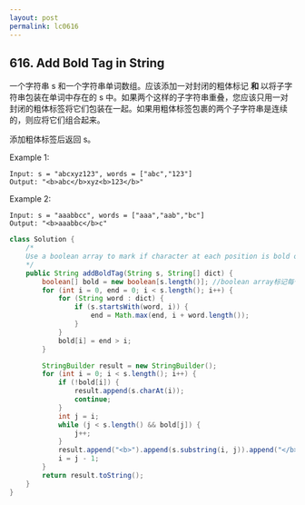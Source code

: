 ```yaml
---
layout: post
permalink: lc0616 
---
```


## 616. Add Bold Tag in String

一个字符串 s 和一个字符串单词数组。应该添加一对封闭的粗体标记 <b> 和 </b> 以将子字符串包装在单词中存在的 s 中。如果两个这样的子字符串重叠，您应该只用一对封闭的粗体标签将它们包装在一起。如果用粗体标签包裹的两个子字符串是连续的，则应将它们组合起来。

添加粗体标签后返回 s。

Example 1:

    Input: s = "abcxyz123", words = ["abc","123"]
    Output: "<b>abc</b>xyz<b>123</b>"

Example 2:

    Input: s = "aaabbcc", words = ["aaa","aab","bc"]
    Output: "<b>aaabbc</b>c"

```java
class Solution {
    /*
    Use a boolean array to mark if character at each position is bold or not.
    */
    public String addBoldTag(String s, String[] dict) {
        boolean[] bold = new boolean[s.length()]; //boolean array标记每个character
        for (int i = 0, end = 0; i < s.length(); i++) {
            for (String word : dict) {
                if (s.startsWith(word, i)) {
                    end = Math.max(end, i + word.length());
                }
            }
            bold[i] = end > i;
        }

        StringBuilder result = new StringBuilder();
        for (int i = 0; i < s.length(); i++) {
            if (!bold[i]) {
                result.append(s.charAt(i));
                continue;
            }
            int j = i;
            while (j < s.length() && bold[j]) {
                j++;
            }
            result.append("<b>").append(s.substring(i, j)).append("</b>");
            i = j - 1;
        }
        return result.toString();
    }
}
```